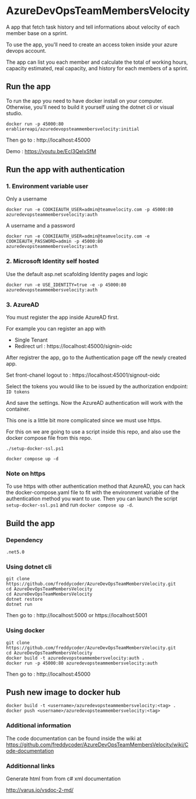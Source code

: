 # AzureDevOpsTeamMembersVelocity

A app that fetch task history and tell informations about velocity of each member base on a sprint.

To use the app, you'll need to create an access token inside your azure devops account.

The app can list you each member and calculate the total of working hours, capacity estimated, real capacity, and history for each members of a sprint.

## Run the app

To run the app you need to have docker install on your computer. Otherwise, you'll need to build it yourself using the dotnet cli or visual studio.

```
docker run -p 45000:80 erabliereapi/azuredevopsteammembersvelocity:initial
```

Then go to : http://localhost:45000

Demo : https://youtu.be/Ecl3QeIxSfM

## Run the app with authentication

### 1. Environment variable user

Only a username
```
docker run -e COOKIEAUTH_USER=admin@teamvelocity.com -p 45000:80 azuredevopsteammembersvelocity:auth
```

A username and a password
```
docker run -e COOKIEAUTH_USER=admin@teamvelocity.com -e COOKIEAUTH_PASSWORD=admin -p 45000:80 azuredevopsteammembersvelocity:auth
```

### 2. Microsoft Identity self hosted

Use the default asp.net scafolding Identity pages and logic
```
docker run -e USE_IDENTITY=true -e -p 45000:80 azuredevopsteammembersvelocity:auth
```

### 3. AzureAD

You must register the app inside AzureAD first.

For example you can register an app with 
- Single Tenant
- Redirect url : https://localhost:45000/signin-oidc

After registrer the app, go to the Authentication page off the newly created app.

Set front-chanel logout to : https://localhost:45001/signout-oidc

Select the tokens you would like to be issued by the authorization endpoint: ```ID tokens```

And save the settings. Now the AzureAD authentication will work with the container.

This one is a little bit more complicated since we must use https.

For this on we are going to use a script inside this repo, and also use the docker compose file from this repo.
```
./setup-docker-ssl.ps1

docker compose up -d
```

### Note on https

To use https with other authentication method that AzureAD, you can hack the docker-compose.yaml file to fit with the environment variable of the authentication method you want to use. Then you can launch the script ```setup-docker-ssl.ps1``` and run ```docker compose up -d```.

## Build the app

### Dependency

```
.net5.0
```

### Using dotnet cli

```
git clone https://github.com/freddycoder/AzureDevOpsTeamMembersVelocity.git
cd AzureDevOpsTeamMembersVelocity
cd AzureDevOpsTeamMembersVelocity
dotnet restore
dotnet run
```

Then go to : http://localhost:5000 or https://localhost:5001

### Using docker

```
git clone https://github.com/freddycoder/AzureDevOpsTeamMembersVelocity.git
cd AzureDevOpsTeamMembersVelocity
docker build -t azuredevopsteammembersvelocity:auth .
docker run -p 45000:80 azuredevopsteammembersvelocity:auth
```

Then go to : http://localhost:45000

## Push new image to docker hub

```
docker build -t <username>/azuredevopsteammembersvelocity:<tag> .
docker push <username>/azuredevopsteammembersvelocity:<tag>
```

### Additional information

The code documentation can be found inside the wiki at https://github.com/freddycoder/AzureDevOpsTeamMembersVelocity/wiki/Code-documentation

### Additionnal links

Generate html from from c# xml documentation

http://varus.io/vsdoc-2-md/
